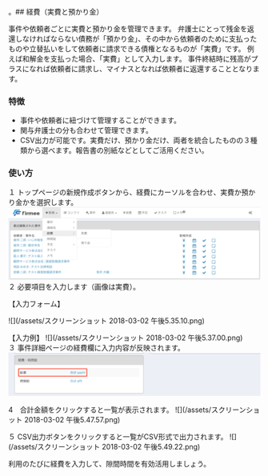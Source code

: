 。## 経費（実費と預かり金）

事件や依頼者ごとに実費と預かり金を管理できます。
弁護士にとって残金を返還しなければならない債務が「預かり金」、その中から依頼者のために支払ったものや立替払いをして依頼者に請求できる債権となるものが「実費」です。
例えば和解金を支払った場合、「実費」として入力します。
事件終結時に残高がプラスになれば依頼者に請求し、マイナスとなれば依頼者に返還することとなります。

### 特徴

* 事件や依頼者に紐づけて管理することができます。
* 関与弁護士の分も合わせて管理できます。
* CSV出力が可能です。実費だけ、預かり金だけ、両者を統合したものの３種類から選べます。報告書の別紙などとしてご活用ください。


### 使い方
１ トップページの新規作成ボタンから、経費にカーソルを合わせ、実費か預かり金かを選択します。
![](/assets/経費の新規作成.png)
<br>
２ 必要項目を入力します（画像は実費）。

【入力フォーム】

![](/assets/スクリーンショット 2018-03-02 午後5.35.10.png)


【入力例】
![](/assets/スクリーンショット 2018-03-02 午後5.37.00.png)
<br>
３ 事件詳細ページの経費欄に入力内容が反映されます。
![](/assets/経費入力例.png)
<br>

4　合計金額をクリックすると一覧が表示されます。
![](/assets/スクリーンショット 2018-03-02 午後5.47.57.png)
<br>

５ CSV出力ボタンをクリックすると一覧がCSV形式で出力されます。
![](/assets/スクリーンショット 2018-03-02 午後5.49.22.png)


利用のたびに経費を入力して、隙間時間を有効活用しましょう。
